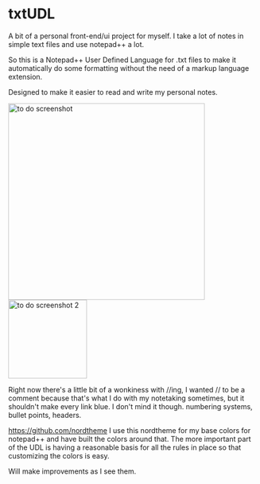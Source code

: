 # txtUDL
A bit of a personal front-end/ui project for myself. I take a lot of notes in simple text files and use notepad++ a lot.

So this is a Notepad++ User Defined Language for .txt files to make it automatically do some formatting without the need of a markup language extension.

Designed to make it easier to read and write my personal notes.

<img width="395" alt="to do screenshot" src="https://github.com/user-attachments/assets/50a838bb-773f-4a87-bdc0-6f032e48daa5" />

<img width="158" alt="to do screenshot 2" src="https://github.com/user-attachments/assets/32cfdfd2-5f10-45eb-b74b-267ea3c3a22b" />

Right now there's a little bit of a wonkiness with //ing, I wanted // to be a comment because that's what I do with my notetaking sometimes, but it shouldn't make every link blue. I don't mind it though.
numbering systems, bullet points, headers.

https://github.com/nordtheme
I use this nordtheme for my base colors for notepad++ and have built the colors around that.
The more important part of the UDL is having a reasonable basis for all the rules in place so that customizing the colors is easy. 

Will make improvements as I see them. 
